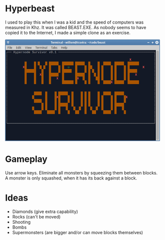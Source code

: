 # Hyperbeast

I used to play this when I was a kid and the speed of computers was measured in Khz.
It was called BEAST.EXE. As nobody seems to have copied it to the Internet, I made a simple clone as an exercise.

![Screenshot](https://raw.githubusercontent.com/gwillem/hyperbeast/master/screenshot.png)

# Gameplay

Use arrow keys. Eliminate all monsters by squeezing them between blocks. A monster is only squashed, when it has its back against a block.

# Ideas

* Diamonds (give extra capability)
* Rocks (can't be moved)
* Shooting
* Bombs
* Supermonsters (are bigger and/or can move blocks themselves)
